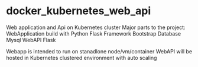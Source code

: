 # docker_kubernetes_web_api
Web application and Api on Kubernetes cluster 
Major parts to the project:
WebApplication build with Python Flask Framework Bootstrap
Database Mysql
WebAPI  Flask

Webapp is intended to run on stanadlone node/vm/container
WebAPI will be hosted in Kubernetes clustered environment with auto scaling
